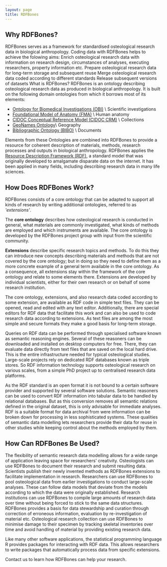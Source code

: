 ```yaml
---
layout: page
title: RDFBones
---
```




## Why RDFBones?
RDFBones serves as a framework for standardised osteological research data in biological anthropology. Coding data with RDFBones helps to achieve the folowing aims:
Enrich osteological research data with information on research design, circumstances of analyses, executing researchers, property information etc.
Prepare osteological research data for long-term storage and subsequent reuse
Merge osteological research data coded according to different standards
Release subsequent versions of datasets
What is RDFBones?
RDFBones is an ontology describing osteological research data as produced in biological anthropology. It is built on the following domain ontologies from which it borrows most of its elements:

* [Ontology for Biomedical Investigations (OBI)](http://obi-ontology.org/) \\
	Scientific investigations
* [Foundational Model of Anatomy (FMA)](http://si.washington.edu/projects/fma) \\
  Human anatomy
* [CIDOC Conceptual Reference Model (CIDOC CRM)](http://cidoc-crm.org/) \\
  Collections
* [GeoNames Ontology](http://www.geonames.org/ontology/documentation.html)\\
  Geography
* [Bibliographic Ontology (BIBO)](http://www.bibliontology.com/) \\
Documents


Elements from these Ontologies are combined into RDFBones to provide a resource for coherent description of materials, methods, research processes and outputs in biological anthropology.
RDFBones applies the [Resource Description Framework (RDF)](https://www.w3.org/RDF/), a standard model that was originally developed to amalgamate disparate data on the internet. It has been applied in many fields, including describing research data in many life sciences.


## How Does RDFBones Work?
RDFBones consists of a core ontology that can be adapted to support all kinds of research by writing additional ontologies, referred to as *'extensions'*.


The **core ontology** describes how osteological research is conducted in general, what materials are commonly investigated, what kinds of methods are employed and which instruments are available. The core ontology is developed by the RDFBones project group with input from the scientific community.

**Extensions** describe specific research topics and methods. To do this they can introduce new concepts describing materials and methods that are not covered by the core ontology; but in doing so they need to define them as a more concrete example of a general term available in the core ontology. As a consequence, all extensions stay within the framework of the core ontology and relate to some elements there. Extensions are developed by individual scientists, either for their own research or on behalf of some research institution.

The core ontology, extensions, and also research data coded according to some extension, are available as RDF code in simple text files. They can be opened, read and edited with any text editor. Additionally, there are special editors for RDF data that facilitate this work and can also be used to code research data according to extensions. As text files are among the most simple and secure formats they make a good basis for long-term storage.

Queries on RDF data can be performed through specialised software known as semantic reasoning engines. Several of these reasoners can be downloaded and installed on desktop computers for free. There, they can evaluate data directly from text files that are saved on the local hard drive. This is the entire infrastructure needed for typical osteological studies. Large-scale projects rely on dedicated RDF databases known as triple stores. So RDF information technology supports osteological research on various scales, from a simple PhD project up to centralised research data platforms.

As the RDF standard is an open format it is not bound to a certain software provider and supported by several software solutions. Semantic reasoners can be used to convert RDF information into tabular data to be handled by relational databases. But as this conversion removes all semantic relations defined in the original dataset, this is only advisable for immediate analyses. RDF is a suitable format for data archival from were information can be broken down for processing in less sophisticated systems.
These qualities of semantic data modelling lets researchers provide their data for reuse in other studies while keeping control about the methods employed by them.


## How Can RDFBones Be Used?

The flexibility of semantic research data modelling allows for a wide range of application leaving space for researchers' creativity.
Osteologists can use RDFBones to document their research and submit resulting data.
Scientists publish their newly invented methods as RDFBones extensions to facilitate implementation in research.
Researchers can use RDFBones to pool osteological data from earlier investigations to conduct large-scale analyses. These can follow data models that deviate from the models according to which the data were originally established.
Research institutions can use RDFBones to compile large amounts of research data over time without being forced to stick to the same data structures. RDFBones provides a basis for data stewardship and curation through correction of erroneous information, evaluation by re-investigation of material etc.
Osteological research collection can use RDFBones to minimise damage to their specimen by tracking skeletal inventories over time and avoid handling of material by providing existing research data.


Like many other software applications, the statistical programming language R provides packages for interacting with RDF data. This allows researchers to write packages that automatically process data from specific extensions.


Contact us to learn how RDFBones can help your research.
